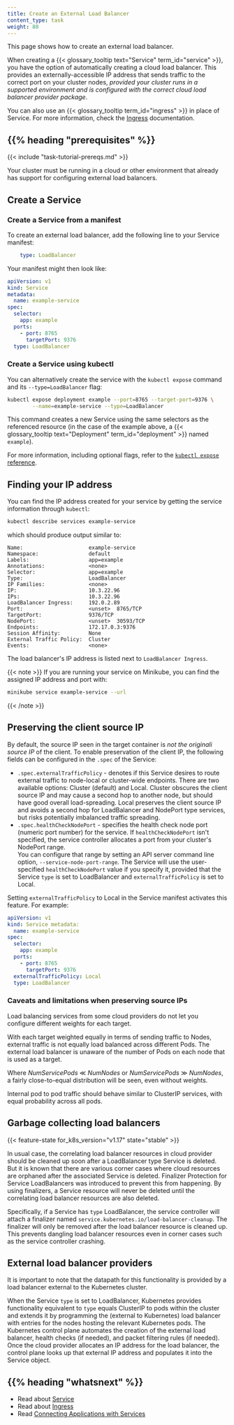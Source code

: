 ```yaml
---
title: Create an External Load Balancer
content_type: task
weight: 80
---
```


<!-- overview -->

This page shows how to create an external load balancer.

When creating a {{< glossary_tooltip text="Service" term_id="service" >}}, you have
the option of automatically creating a cloud load balancer. This provides an
externally-accessible IP address that sends traffic to the correct port on your cluster
nodes,
_provided your cluster runs in a supported environment and is configured with
the correct cloud load balancer provider package_.

You can also use an {{< glossary_tooltip term_id="ingress" >}} in place of Service.
For more information, check the [Ingress](/docs/concepts/services-networking/ingress/)
documentation.

## {{% heading "prerequisites" %}}


{{< include "task-tutorial-prereqs.md" >}}

Your cluster must be running in a cloud or other environment that already has support
for configuring external load balancers.


<!-- steps -->

## Create a Service

### Create a Service from a manifest

To create an external load balancer, add the following line to your
Service manifest:

```yaml
    type: LoadBalancer
```

Your manifest might then look like:

```yaml
apiVersion: v1
kind: Service
metadata:
  name: example-service
spec:
  selector:
    app: example
  ports:
    - port: 8765
      targetPort: 9376
  type: LoadBalancer
```

### Create a Service using kubectl

You can alternatively create the service with the `kubectl expose` command and
its `--type=LoadBalancer` flag:

```bash
kubectl expose deployment example --port=8765 --target-port=9376 \
        --name=example-service --type=LoadBalancer
```

This command creates a new Service using the same selectors as the referenced
resource (in the case of the example above, a
{{< glossary_tooltip text="Deployment" term_id="deployment" >}} named `example`).

For more information, including optional flags, refer to the
[`kubectl expose` reference](/docs/reference/generated/kubectl/kubectl-commands/#expose).

## Finding your IP address

You can find the IP address created for your service by getting the service
information through `kubectl`:

```bash
kubectl describe services example-service
```

which should produce output similar to:

```
Name:                     example-service
Namespace:                default
Labels:                   app=example
Annotations:              <none>
Selector:                 app=example
Type:                     LoadBalancer
IP Families:              <none>
IP:                       10.3.22.96
IPs:                      10.3.22.96
LoadBalancer Ingress:     192.0.2.89
Port:                     <unset>  8765/TCP
TargetPort:               9376/TCP
NodePort:                 <unset>  30593/TCP
Endpoints:                172.17.0.3:9376
Session Affinity:         None
External Traffic Policy:  Cluster
Events:                   <none>
```

The load balancer's IP address is listed next to `LoadBalancer Ingress`.

{{< note >}}
If you are running your service on Minikube, you can find the assigned IP address and port with:

```bash
minikube service example-service --url
```
{{< /note >}}

## Preserving the client source IP

By default, the source IP seen in the target container is *not the originali
source IP* of the client. To enable preservation of the client IP, the following
fields can be configured in the `.spec` of the Service:

* `.spec.externalTrafficPolicy` - denotes if this Service desires to route
  external traffic to node-local or cluster-wide endpoints. There are two available
  options: Cluster (default) and Local. Cluster obscures the client source
  IP and may cause a second hop to another node, but should have good overall
  load-spreading. Local preserves the client source IP and avoids a second hop
  for LoadBalancer and NodePort type services, but risks potentially imbalanced
  traffic spreading.
* `.spec.healthCheckNodePort` - specifies the health check node port
  (numeric port number) for the service. If `healthCheckNodePort` isn't specified,
  the service controller allocates a port from your cluster's NodePort range.  
  You can configure that range by setting an API server command line option,
  `--service-node-port-range`. The Service will use the user-specified
  `healthCheckNodePort` value if you specify it, provided that the
  Service `type` is set to LoadBalancer and `externalTrafficPolicy` is set
  to Local.

Setting `externalTrafficPolicy` to Local in the Service manifest
activates this feature. For example:

```yaml
apiVersion: v1
kind: Service metadata:
  name: example-service
spec:
  selector:
    app: example
  ports:
    - port: 8765
      targetPort: 9376
  externalTrafficPolicy: Local
  type: LoadBalancer
```

### Caveats and limitations when preserving source IPs

Load balancing services from some cloud providers do not let you configure different weights for each target.

With each target weighted equally in terms of sending traffic to Nodes, external traffic is not equally load balanced
across different Pods. The external load balancer is unaware of the number of Pods on each node that is used as a
target.

Where _NumServicePods_ ≪  _NumNodes_ or _NumServicePods_ ≫  _NumNodes_, a fairly close-to-equal
distribution will be seen, even without weights.

Internal pod to pod traffic should behave similar to ClusterIP services, with equal probability across all pods.

## Garbage collecting load balancers

{{< feature-state for_k8s_version="v1.17" state="stable" >}}

In usual case, the correlating load balancer resources in cloud provider should
be cleaned up soon after a LoadBalancer type Service is deleted. But it is known
that there are various corner cases where cloud resources are orphaned after the
associated Service is deleted. Finalizer Protection for Service LoadBalancers was
introduced to prevent this from happening. By using finalizers, a Service resource
will never be deleted until the correlating load balancer resources are also deleted.

Specifically, if a Service has `type` LoadBalancer, the service controller will attach
a finalizer named `service.kubernetes.io/load-balancer-cleanup`.
The finalizer will only be removed after the load balancer resource is cleaned up.
This prevents dangling load balancer resources even in corner cases such as the
service controller crashing.

## External load balancer providers

It is important to note that the datapath for this functionality is provided by a load balancer external to the Kubernetes cluster.

When the Service `type` is set to LoadBalancer, Kubernetes provides functionality equivalent to `type` equals ClusterIP to pods
within the cluster and extends it by programming the (external to Kubernetes) load balancer with entries for the nodes
hosting the relevant Kubernetes pods. The Kubernetes control plane automates the creation of the external load balancer,
health checks (if needed), and packet filtering rules (if needed). Once the cloud provider allocates an IP address for the load
balancer, the control plane looks up that external IP address and populates it into the Service object.

## {{% heading "whatsnext" %}}

* Read about [Service](/docs/concepts/services-networking/service/)
* Read about [Ingress](/docs/concepts/services-networking/ingress/)
* Read [Connecting Applications with Services](/docs/concepts/services-networking/connect-applications-service/)
